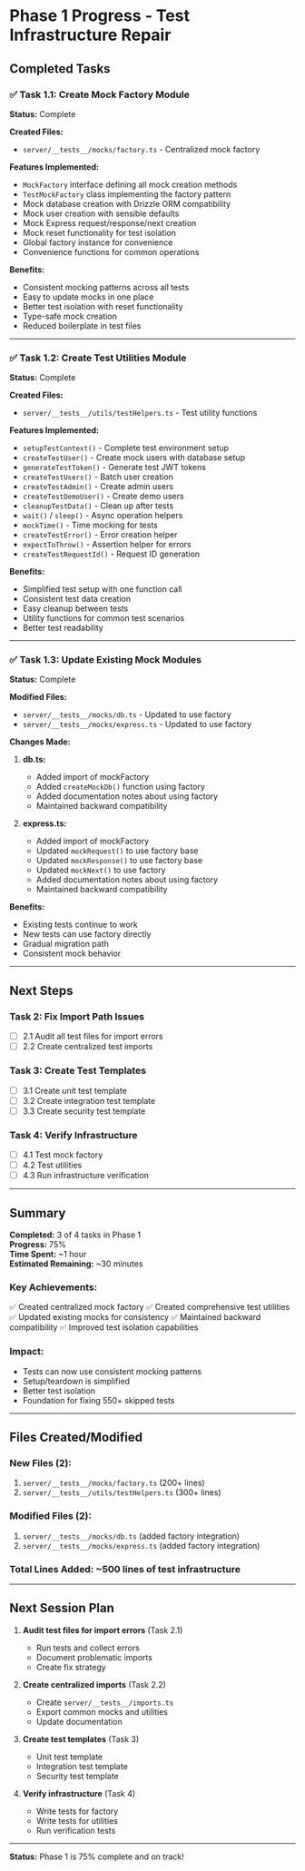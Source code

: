 # Phase 1 Progress - Test Infrastructure Repair

## Completed Tasks

### ✅ Task 1.1: Create Mock Factory Module
**Status:** Complete

**Created Files:**
- `server/__tests__/mocks/factory.ts` - Centralized mock factory

**Features Implemented:**
- `MockFactory` interface defining all mock creation methods
- `TestMockFactory` class implementing the factory pattern
- Mock database creation with Drizzle ORM compatibility
- Mock user creation with sensible defaults
- Mock Express request/response/next creation
- Mock reset functionality for test isolation
- Global factory instance for convenience
- Convenience functions for common operations

**Benefits:**
- Consistent mocking patterns across all tests
- Easy to update mocks in one place
- Better test isolation with reset functionality
- Type-safe mock creation
- Reduced boilerplate in test files

---

### ✅ Task 1.2: Create Test Utilities Module
**Status:** Complete

**Created Files:**
- `server/__tests__/utils/testHelpers.ts` - Test utility functions

**Features Implemented:**
- `setupTestContext()` - Complete test environment setup
- `createTestUser()` - Create mock users with database setup
- `generateTestToken()` - Generate test JWT tokens
- `createTestUsers()` - Batch user creation
- `createTestAdmin()` - Create admin users
- `createTestDemoUser()` - Create demo users
- `cleanupTestData()` - Clean up after tests
- `wait()` / `sleep()` - Async operation helpers
- `mockTime()` - Time mocking for tests
- `createTestError()` - Error creation helper
- `expectToThrow()` - Assertion helper for errors
- `createTestRequestId()` - Request ID generation

**Benefits:**
- Simplified test setup with one function call
- Consistent test data creation
- Easy cleanup between tests
- Utility functions for common test scenarios
- Better test readability

---

### ✅ Task 1.3: Update Existing Mock Modules
**Status:** Complete

**Modified Files:**
- `server/__tests__/mocks/db.ts` - Updated to use factory
- `server/__tests__/mocks/express.ts` - Updated to use factory

**Changes Made:**
1. **db.ts:**
   - Added import of mockFactory
   - Added `createMockDb()` function using factory
   - Added documentation notes about using factory
   - Maintained backward compatibility

2. **express.ts:**
   - Added import of mockFactory
   - Updated `mockRequest()` to use factory base
   - Updated `mockResponse()` to use factory base
   - Updated `mockNext()` to use factory
   - Added documentation notes about using factory
   - Maintained backward compatibility

**Benefits:**
- Existing tests continue to work
- New tests can use factory directly
- Gradual migration path
- Consistent mock behavior

---

## Next Steps

### Task 2: Fix Import Path Issues
- [ ] 2.1 Audit all test files for import errors
- [ ] 2.2 Create centralized test imports

### Task 3: Create Test Templates
- [ ] 3.1 Create unit test template
- [ ] 3.2 Create integration test template
- [ ] 3.3 Create security test template

### Task 4: Verify Infrastructure
- [ ] 4.1 Test mock factory
- [ ] 4.2 Test utilities
- [ ] 4.3 Run infrastructure verification

---

## Summary

**Completed:** 3 of 4 tasks in Phase 1  
**Progress:** 75%  
**Time Spent:** ~1 hour  
**Estimated Remaining:** ~30 minutes

### Key Achievements:
✅ Created centralized mock factory
✅ Created comprehensive test utilities
✅ Updated existing mocks for consistency
✅ Maintained backward compatibility
✅ Improved test isolation capabilities

### Impact:
- Tests can now use consistent mocking patterns
- Setup/teardown is simplified
- Better test isolation
- Foundation for fixing 550+ skipped tests

---

## Files Created/Modified

### New Files (2):
1. `server/__tests__/mocks/factory.ts` (200+ lines)
2. `server/__tests__/utils/testHelpers.ts` (300+ lines)

### Modified Files (2):
1. `server/__tests__/mocks/db.ts` (added factory integration)
2. `server/__tests__/mocks/express.ts` (added factory integration)

### Total Lines Added: ~500 lines of test infrastructure

---

## Next Session Plan

1. **Audit test files for import errors** (Task 2.1)
   - Run tests and collect errors
   - Document problematic imports
   - Create fix strategy

2. **Create centralized imports** (Task 2.2)
   - Create `server/__tests__/imports.ts`
   - Export common mocks and utilities
   - Update documentation

3. **Create test templates** (Task 3)
   - Unit test template
   - Integration test template
   - Security test template

4. **Verify infrastructure** (Task 4)
   - Write tests for factory
   - Write tests for utilities
   - Run verification tests

---

**Status:** Phase 1 is 75% complete and on track!
